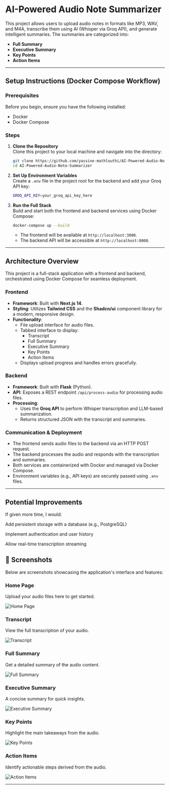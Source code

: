 #  AI-Powered Audio Note Summarizer

This project allows users to upload audio notes in formats like MP3, WAV, and M4A, transcribe them using AI (Whisper via Groq API), and generate intelligent summaries. The summaries are categorized into:

-  **Full Summary**
-  **Executive Summary**
-  **Key Points**
-  **Action Items**

---

##  Setup Instructions (Docker Compose Workflow)

### Prerequisites

Before you begin, ensure you have the following installed:

- Docker
- Docker Compose

### Steps

1. **Clone the Repository**\
   Clone this project to your local machine and navigate into the directory:

   ```bash
   git clone https://github.com/yassine-mathlouthi/AI-Powered-Audio-Note-Summarizer.git
   cd AI-Powered-Audio-Note-Summarizer
   ```

2. **Set Up Environment Variables**\
   Create a `.env` file in the project root for the backend and add your Groq API key:

   ```bash
   GROQ_API_KEY=your_groq_api_key_here
   ```

3. **Run the Full Stack**\
   Build and start both the frontend and backend services using Docker Compose:

   ```bash
   docker-compose up --build
   ```

   - The frontend will be available at `http://localhost:3000`.
   - The backend API will be accessible at `http://localhost:8000`.

---

##  Architecture Overview

This project is a full-stack application with a frontend and backend, orchestrated using Docker Compose for seamless deployment.

### Frontend

- **Framework**: Built with **Next.js 14**.
- **Styling**: Utilizes **Tailwind CSS** and the **Shadcn/ui** component library for a modern, responsive design.
- **Functionality**:
  - File upload interface for audio files.
  - Tabbed interface to display:
    - Transcript
    - Full Summary
    - Executive Summary
    - Key Points
    - Action Items
  - Displays upload progress and handles errors gracefully.

### Backend

- **Framework**: Built with **Flask** (Python).
- **API**: Exposes a REST endpoint `/api/process-audio` for processing audio files.
- **Processing**:
  - Uses the **Groq API** to perform Whisper transcription and LLM-based summarization.
  - Returns structured JSON with the transcript and summaries.

### Communication & Deployment

- The frontend sends audio files to the backend via an HTTP POST request.
- The backend processes the audio and responds with the transcription and summaries.
- Both services are containerized with Docker and managed via Docker Compose.
- Environment variables (e.g., API keys) are securely passed using `.env` files.

---
## Potential Improvements
If given more time, I would:

Add persistent storage with a database (e.g., PostgreSQL)

Implement authentication and user history

Allow real-time transcription streaming

## 📸 Screenshots

Below are screenshots showcasing the application's interface and features:

### Home Page

Upload your audio files here to get started.

![Home Page](https://github.com/user-attachments/assets/ff4f99dd-386d-4f3f-a480-c037d75074c2)
### Transcript

View the full transcription of your audio.

![Transcript](https://github.com/user-attachments/assets/4c020437-e9a3-40e8-b5c7-35170b5eb659)
### Full Summary

Get a detailed summary of the audio content.

![Full Summary](https://github.com/user-attachments/assets/0827d969-ff0f-4cfa-90fc-af0c7e406e3a)
### Executive Summary

A concise summary for quick insights.

![Executive Summary](https://github.com/user-attachments/assets/c0744318-02d9-4904-b515-9807bab5f62b)
### Key Points

Highlight the main takeaways from the audio.

![Key Points](https://github.com/user-attachments/assets/a5992d9f-2c00-4943-ade8-636cc6cfdfaf)
### Action Items

Identify actionable steps derived from the audio.

![Action Items](https://github.com/user-attachments/assets/e573989f-54d5-4545-a9fe-50ce372aabfe)

---


